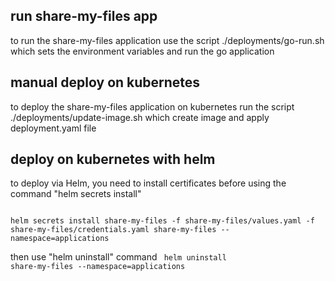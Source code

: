 ## run share-my-files app
to run the share-my-files application use the script ./deployments/go-run.sh which sets the environment variables and run the go application

## manual deploy on kubernetes
to deploy the share-my-files application on kubernetes run the script ./deployments/update-image.sh which create image and apply deployment.yaml file

## deploy on kubernetes with helm
to deploy via Helm, you need to install certificates before using the command "helm secrets install"

<code>
helm secrets install share-my-files -f share-my-files/values.yaml -f share-my-files/credentials.yaml share-my-files --namespace=applications
</code>

then use "helm uninstall" command
<code>
helm uninstall share-my-files --namespace=applications
</code>